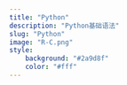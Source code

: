 ```yaml
---
title: "Python"
description: "Python基础语法"
slug: "Python"
image: "R-C.png"
style:
    background: "#2a9d8f"
    color: "#fff"
---
```

